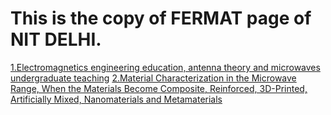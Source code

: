 # This is the copy of FERMAT page of NIT DELHI.
[1.Electromagnetics engineering education, antenna theory and microwaves undergraduate teaching](https://archive.org/details/article-40)
[2.Material Characterization in the Microwave Range, When the Materials Become Composite, Reinforced, 3D-Printed, Artificially Mixed, Nanomaterials and Metamaterials](https://archive.org/details/dankov-2020-vol-41-aug.-sep.-01)
